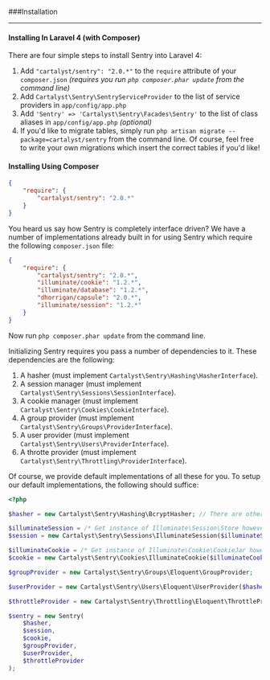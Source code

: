 ###Installation

----------

#### Installing In Laravel 4 (with Composer)

There are four simple steps to install Sentry into Laravel 4:

1. Add `"cartalyst/sentry": "2.0.*"` to the `require` attribute of your `composer.json` *(requires you run `php composer.phar update` from the command line)*  
2. Add `Cartalyst\Sentry\SentryServiceProvider` to the list of service providers in `app/config/app.php`
3. Add `'Sentry' => 'Cartalyst\Sentry\Facades\Sentry'` to the list of class aliases in `app/config/app.php` *(optional)*
4. If you'd like to migrate tables, simply run `php artisan migrate --package=cartalyst/sentry` from the command line. Of course, feel free to write your own migrations which insert the correct tables if you'd like!


#### Installing Using Composer

```json
{
	"require": {
		"cartalyst/sentry": "2.0.*"
	}
}
```

You heard us say how Sentry is completely interface driven? We have a number of implementations already built in for using Sentry which require the following `composer.json` file:

```json
{
	"require": {
		"cartalyst/sentry": "2.0.*",
		"illuminate/cookie": "1.2.*",
        "illuminate/database": "1.2.*",
        "dhorrigan/capsule": "2.0.*",
        "illuminate/session": "1.2.*"
	}
}
```

Now run `php composer.phar update` from the command line.

Initializing Sentry requires you pass a number of dependencies to it. These dependencies are the following:

1. A hasher (must implement `Cartalyst\Sentry\Hashing\HasherInterface`).
2. A session manager (must implement `Cartalyst\Sentry\Sessions\SessionInterface`).
3. A cookie manager (must implement `Cartalyst\Sentry\Cookies\CookieInterface`).
4. A group provider (must implement `Cartalyst\Sentry\Groups\ProviderInterface`).
5. A user provider (must implement `Cartalyst\Sentry\Users\ProviderInterface`).
6. A throtte provider (must implement `Cartalyst\Sentry\Throttling\ProviderInterface`).

Of course, we provide default implementations of all these for you. To setup our default implementations, the following should suffice:

```php
<?php

$hasher = new Cartalyst\Sentry\Hashing\BcryptHasher; // There are other hashers available, take your pick

$illuminateSession = /* Get instance of Illuminate\Session\Store however pleases you */;
$session = new Cartalyst\Sentry\Sessions\IlluminateSession($illuminateSession);

$illuminateCookie = /* Get instance of Illuminate\Cookie\CookieJar however pleases you */;
$cookie = new Cartalyst\Sentry\Cookies\IlluminateCookie($illuminateCookie);

$groupProvider = new Cartalyst\Sentry\Groups\Eloquent\GroupProvider;

$userProvider = new Cartalyst\Sentry\Users\Eloquent\UserProvider($hasher);

$throttleProvider = new Cartalyst\Sentry\Throttling\Eloquent\ThrottleProvider($userProvider);

$sentry = new Sentry(
	$hasher,
	$session,
	$cookie,
	$groupProvider,
	$userProvider,
	$throttleProvider
);
```